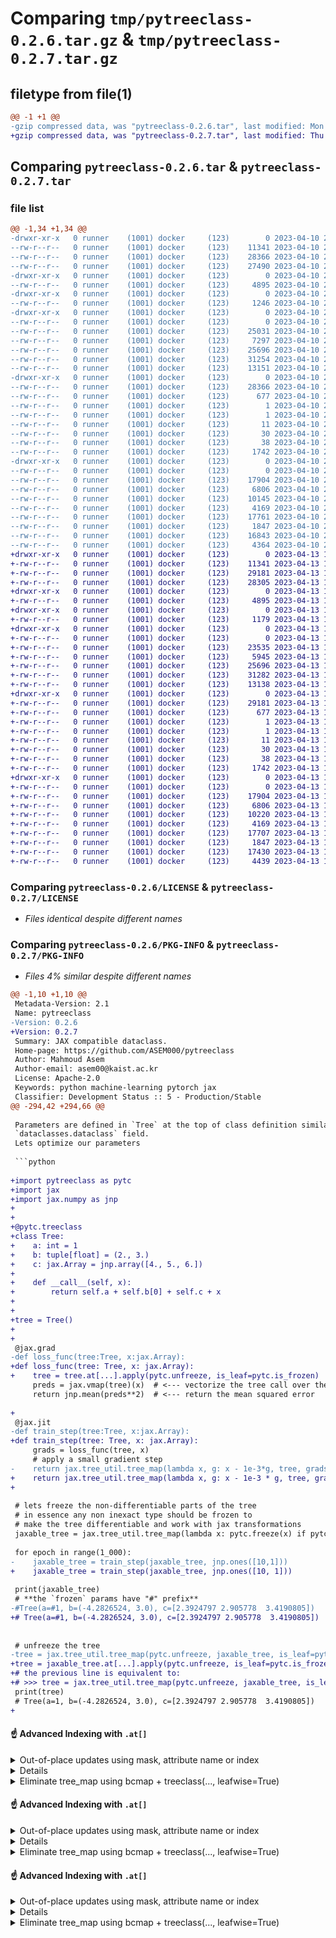 # Comparing `tmp/pytreeclass-0.2.6.tar.gz` & `tmp/pytreeclass-0.2.7.tar.gz`

## filetype from file(1)

```diff
@@ -1 +1 @@
-gzip compressed data, was "pytreeclass-0.2.6.tar", last modified: Mon Apr 10 21:31:08 2023, max compression
+gzip compressed data, was "pytreeclass-0.2.7.tar", last modified: Thu Apr 13 18:00:40 2023, max compression
```

## Comparing `pytreeclass-0.2.6.tar` & `pytreeclass-0.2.7.tar`

### file list

```diff
@@ -1,34 +1,34 @@
-drwxr-xr-x   0 runner    (1001) docker     (123)        0 2023-04-10 21:31:08.427071 pytreeclass-0.2.6/
--rw-r--r--   0 runner    (1001) docker     (123)    11341 2023-04-10 21:30:57.000000 pytreeclass-0.2.6/LICENSE
--rw-r--r--   0 runner    (1001) docker     (123)    28366 2023-04-10 21:31:08.427071 pytreeclass-0.2.6/PKG-INFO
--rw-r--r--   0 runner    (1001) docker     (123)    27490 2023-04-10 21:30:57.000000 pytreeclass-0.2.6/README.md
-drwxr-xr-x   0 runner    (1001) docker     (123)        0 2023-04-10 21:31:08.423071 pytreeclass-0.2.6/docs/
--rw-r--r--   0 runner    (1001) docker     (123)     4895 2023-04-10 21:30:57.000000 pytreeclass-0.2.6/docs/conf.py
-drwxr-xr-x   0 runner    (1001) docker     (123)        0 2023-04-10 21:31:08.423071 pytreeclass-0.2.6/pytreeclass/
--rw-r--r--   0 runner    (1001) docker     (123)     1246 2023-04-10 21:30:57.000000 pytreeclass-0.2.6/pytreeclass/__init__.py
-drwxr-xr-x   0 runner    (1001) docker     (123)        0 2023-04-10 21:31:08.423071 pytreeclass-0.2.6/pytreeclass/_src/
--rw-r--r--   0 runner    (1001) docker     (123)        0 2023-04-10 21:30:57.000000 pytreeclass-0.2.6/pytreeclass/_src/__init__.py
--rw-r--r--   0 runner    (1001) docker     (123)    25031 2023-04-10 21:30:57.000000 pytreeclass-0.2.6/pytreeclass/_src/tree_decorator.py
--rw-r--r--   0 runner    (1001) docker     (123)     7297 2023-04-10 21:30:57.000000 pytreeclass-0.2.6/pytreeclass/_src/tree_freeze.py
--rw-r--r--   0 runner    (1001) docker     (123)    25696 2023-04-10 21:30:57.000000 pytreeclass-0.2.6/pytreeclass/_src/tree_indexer.py
--rw-r--r--   0 runner    (1001) docker     (123)    31254 2023-04-10 21:30:57.000000 pytreeclass-0.2.6/pytreeclass/_src/tree_pprint.py
--rw-r--r--   0 runner    (1001) docker     (123)    13151 2023-04-10 21:30:57.000000 pytreeclass-0.2.6/pytreeclass/_src/tree_trace.py
-drwxr-xr-x   0 runner    (1001) docker     (123)        0 2023-04-10 21:31:08.423071 pytreeclass-0.2.6/pytreeclass.egg-info/
--rw-r--r--   0 runner    (1001) docker     (123)    28366 2023-04-10 21:31:08.000000 pytreeclass-0.2.6/pytreeclass.egg-info/PKG-INFO
--rw-r--r--   0 runner    (1001) docker     (123)      677 2023-04-10 21:31:08.000000 pytreeclass-0.2.6/pytreeclass.egg-info/SOURCES.txt
--rw-r--r--   0 runner    (1001) docker     (123)        1 2023-04-10 21:31:08.000000 pytreeclass-0.2.6/pytreeclass.egg-info/dependency_links.txt
--rw-r--r--   0 runner    (1001) docker     (123)        1 2023-04-10 21:31:08.000000 pytreeclass-0.2.6/pytreeclass.egg-info/not-zip-safe
--rw-r--r--   0 runner    (1001) docker     (123)       11 2023-04-10 21:31:08.000000 pytreeclass-0.2.6/pytreeclass.egg-info/requires.txt
--rw-r--r--   0 runner    (1001) docker     (123)       30 2023-04-10 21:31:08.000000 pytreeclass-0.2.6/pytreeclass.egg-info/top_level.txt
--rw-r--r--   0 runner    (1001) docker     (123)       38 2023-04-10 21:31:08.427071 pytreeclass-0.2.6/setup.cfg
--rw-r--r--   0 runner    (1001) docker     (123)     1742 2023-04-10 21:30:57.000000 pytreeclass-0.2.6/setup.py
-drwxr-xr-x   0 runner    (1001) docker     (123)        0 2023-04-10 21:31:08.427071 pytreeclass-0.2.6/tests/
--rw-r--r--   0 runner    (1001) docker     (123)        0 2023-04-10 21:30:57.000000 pytreeclass-0.2.6/tests/__init__.py
--rw-r--r--   0 runner    (1001) docker     (123)    17904 2023-04-10 21:30:57.000000 pytreeclass-0.2.6/tests/test_indexing.py
--rw-r--r--   0 runner    (1001) docker     (123)     6806 2023-04-10 21:30:57.000000 pytreeclass-0.2.6/tests/test_nn.py
--rw-r--r--   0 runner    (1001) docker     (123)    10145 2023-04-10 21:30:57.000000 pytreeclass-0.2.6/tests/test_tree_freeze.py
--rw-r--r--   0 runner    (1001) docker     (123)     4169 2023-04-10 21:30:57.000000 pytreeclass-0.2.6/tests/test_tree_operator.py
--rw-r--r--   0 runner    (1001) docker     (123)    17761 2023-04-10 21:30:57.000000 pytreeclass-0.2.6/tests/test_tree_pprint.py
--rw-r--r--   0 runner    (1001) docker     (123)     1847 2023-04-10 21:30:57.000000 pytreeclass-0.2.6/tests/test_tree_viz_util.py
--rw-r--r--   0 runner    (1001) docker     (123)    16843 2023-04-10 21:30:57.000000 pytreeclass-0.2.6/tests/test_treeclass.py
--rw-r--r--   0 runner    (1001) docker     (123)     4364 2023-04-10 21:30:57.000000 pytreeclass-0.2.6/tests/test_under_jit.py
+drwxr-xr-x   0 runner    (1001) docker     (123)        0 2023-04-13 18:00:40.145738 pytreeclass-0.2.7/
+-rw-r--r--   0 runner    (1001) docker     (123)    11341 2023-04-13 18:00:30.000000 pytreeclass-0.2.7/LICENSE
+-rw-r--r--   0 runner    (1001) docker     (123)    29181 2023-04-13 18:00:40.145738 pytreeclass-0.2.7/PKG-INFO
+-rw-r--r--   0 runner    (1001) docker     (123)    28305 2023-04-13 18:00:30.000000 pytreeclass-0.2.7/README.md
+drwxr-xr-x   0 runner    (1001) docker     (123)        0 2023-04-13 18:00:40.141738 pytreeclass-0.2.7/docs/
+-rw-r--r--   0 runner    (1001) docker     (123)     4895 2023-04-13 18:00:30.000000 pytreeclass-0.2.7/docs/conf.py
+drwxr-xr-x   0 runner    (1001) docker     (123)        0 2023-04-13 18:00:40.141738 pytreeclass-0.2.7/pytreeclass/
+-rw-r--r--   0 runner    (1001) docker     (123)     1179 2023-04-13 18:00:30.000000 pytreeclass-0.2.7/pytreeclass/__init__.py
+drwxr-xr-x   0 runner    (1001) docker     (123)        0 2023-04-13 18:00:40.141738 pytreeclass-0.2.7/pytreeclass/_src/
+-rw-r--r--   0 runner    (1001) docker     (123)        0 2023-04-13 18:00:30.000000 pytreeclass-0.2.7/pytreeclass/_src/__init__.py
+-rw-r--r--   0 runner    (1001) docker     (123)    23535 2023-04-13 18:00:30.000000 pytreeclass-0.2.7/pytreeclass/_src/tree_decorator.py
+-rw-r--r--   0 runner    (1001) docker     (123)     5945 2023-04-13 18:00:30.000000 pytreeclass-0.2.7/pytreeclass/_src/tree_freeze.py
+-rw-r--r--   0 runner    (1001) docker     (123)    25696 2023-04-13 18:00:30.000000 pytreeclass-0.2.7/pytreeclass/_src/tree_indexer.py
+-rw-r--r--   0 runner    (1001) docker     (123)    31282 2023-04-13 18:00:30.000000 pytreeclass-0.2.7/pytreeclass/_src/tree_pprint.py
+-rw-r--r--   0 runner    (1001) docker     (123)    13138 2023-04-13 18:00:30.000000 pytreeclass-0.2.7/pytreeclass/_src/tree_trace.py
+drwxr-xr-x   0 runner    (1001) docker     (123)        0 2023-04-13 18:00:40.141738 pytreeclass-0.2.7/pytreeclass.egg-info/
+-rw-r--r--   0 runner    (1001) docker     (123)    29181 2023-04-13 18:00:40.000000 pytreeclass-0.2.7/pytreeclass.egg-info/PKG-INFO
+-rw-r--r--   0 runner    (1001) docker     (123)      677 2023-04-13 18:00:40.000000 pytreeclass-0.2.7/pytreeclass.egg-info/SOURCES.txt
+-rw-r--r--   0 runner    (1001) docker     (123)        1 2023-04-13 18:00:40.000000 pytreeclass-0.2.7/pytreeclass.egg-info/dependency_links.txt
+-rw-r--r--   0 runner    (1001) docker     (123)        1 2023-04-13 18:00:40.000000 pytreeclass-0.2.7/pytreeclass.egg-info/not-zip-safe
+-rw-r--r--   0 runner    (1001) docker     (123)       11 2023-04-13 18:00:40.000000 pytreeclass-0.2.7/pytreeclass.egg-info/requires.txt
+-rw-r--r--   0 runner    (1001) docker     (123)       30 2023-04-13 18:00:40.000000 pytreeclass-0.2.7/pytreeclass.egg-info/top_level.txt
+-rw-r--r--   0 runner    (1001) docker     (123)       38 2023-04-13 18:00:40.145738 pytreeclass-0.2.7/setup.cfg
+-rw-r--r--   0 runner    (1001) docker     (123)     1742 2023-04-13 18:00:30.000000 pytreeclass-0.2.7/setup.py
+drwxr-xr-x   0 runner    (1001) docker     (123)        0 2023-04-13 18:00:40.145738 pytreeclass-0.2.7/tests/
+-rw-r--r--   0 runner    (1001) docker     (123)        0 2023-04-13 18:00:30.000000 pytreeclass-0.2.7/tests/__init__.py
+-rw-r--r--   0 runner    (1001) docker     (123)    17904 2023-04-13 18:00:30.000000 pytreeclass-0.2.7/tests/test_indexing.py
+-rw-r--r--   0 runner    (1001) docker     (123)     6806 2023-04-13 18:00:30.000000 pytreeclass-0.2.7/tests/test_nn.py
+-rw-r--r--   0 runner    (1001) docker     (123)    10220 2023-04-13 18:00:30.000000 pytreeclass-0.2.7/tests/test_tree_freeze.py
+-rw-r--r--   0 runner    (1001) docker     (123)     4169 2023-04-13 18:00:30.000000 pytreeclass-0.2.7/tests/test_tree_operator.py
+-rw-r--r--   0 runner    (1001) docker     (123)    17707 2023-04-13 18:00:30.000000 pytreeclass-0.2.7/tests/test_tree_pprint.py
+-rw-r--r--   0 runner    (1001) docker     (123)     1847 2023-04-13 18:00:30.000000 pytreeclass-0.2.7/tests/test_tree_viz_util.py
+-rw-r--r--   0 runner    (1001) docker     (123)    17430 2023-04-13 18:00:30.000000 pytreeclass-0.2.7/tests/test_treeclass.py
+-rw-r--r--   0 runner    (1001) docker     (123)     4439 2023-04-13 18:00:30.000000 pytreeclass-0.2.7/tests/test_under_jit.py
```

### Comparing `pytreeclass-0.2.6/LICENSE` & `pytreeclass-0.2.7/LICENSE`

 * *Files identical despite different names*

### Comparing `pytreeclass-0.2.6/PKG-INFO` & `pytreeclass-0.2.7/PKG-INFO`

 * *Files 4% similar despite different names*

```diff
@@ -1,10 +1,10 @@
 Metadata-Version: 2.1
 Name: pytreeclass
-Version: 0.2.6
+Version: 0.2.7
 Summary: JAX compatible dataclass.
 Home-page: https://github.com/ASEM000/pytreeclass
 Author: Mahmoud Asem
 Author-email: asem00@kaist.ac.kr
 License: Apache-2.0
 Keywords: python machine-learning pytorch jax
 Classifier: Development Status :: 5 - Production/Stable
@@ -294,42 +294,66 @@
 
 Parameters are defined in `Tree` at the top of class definition similar to defining
 `dataclasses.dataclass` field.
 Lets optimize our parameters
 
 ```python
 
+import pytreeclass as pytc
+import jax
+import jax.numpy as jnp
+
+
+@pytc.treeclass
+class Tree:
+    a: int = 1
+    b: tuple[float] = (2., 3.)
+    c: jax.Array = jnp.array([4., 5., 6.])
+
+    def __call__(self, x):
+        return self.a + self.b[0] + self.c + x
+
+
+tree = Tree()
+
+
 @jax.grad
-def loss_func(tree:Tree, x:jax.Array):
+def loss_func(tree: Tree, x: jax.Array):
+    tree = tree.at[...].apply(pytc.unfreeze, is_leaf=pytc.is_frozen)  # <--- unfreeze the tree before calling it
     preds = jax.vmap(tree)(x)  # <--- vectorize the tree call over the leading axis
     return jnp.mean(preds**2)  # <--- return the mean squared error
 
+
 @jax.jit
-def train_step(tree:Tree, x:jax.Array):
+def train_step(tree: Tree, x: jax.Array):
     grads = loss_func(tree, x)
     # apply a small gradient step
-    return jax.tree_util.tree_map(lambda x, g: x - 1e-3*g, tree, grads)
+    return jax.tree_util.tree_map(lambda x, g: x - 1e-3 * g, tree, grads)
+
 
 # lets freeze the non-differentiable parts of the tree
 # in essence any non inexact type should be frozen to
 # make the tree differentiable and work with jax transformations
 jaxable_tree = jax.tree_util.tree_map(lambda x: pytc.freeze(x) if pytc.is_nondiff(x) else x, tree)
 
 for epoch in range(1_000):
-    jaxable_tree = train_step(jaxable_tree, jnp.ones([10,1]))
+    jaxable_tree = train_step(jaxable_tree, jnp.ones([10, 1]))
 
 print(jaxable_tree)
 # **the `frozen` params have "#" prefix**
-#Tree(a=#1, b=(-4.2826524, 3.0), c=[2.3924797 2.905778  3.4190805])
+# Tree(a=#1, b=(-4.2826524, 3.0), c=[2.3924797 2.905778  3.4190805])
 
 
 # unfreeze the tree
-tree = jax.tree_util.tree_map(pytc.unfreeze, jaxable_tree, is_leaf=pytc.is_frozen)
+tree = jaxable_tree.at[...].apply(pytc.unfreeze, is_leaf=pytc.is_frozen)
+# the previous line is equivalent to:
+# >>> tree = jax.tree_util.tree_map(pytc.unfreeze, jaxable_tree, is_leaf=pytc.is_frozen)
 print(tree)
 # Tree(a=1, b=(-4.2826524, 3.0), c=[2.3924797 2.905778  3.4190805])
+
 ```
 
 </details>
 
 #### ☝️ Advanced Indexing with `.at[]` <a id="Indexing">
 
 <details> <summary>Out-of-place updates using mask, attribute name or index</summary>
@@ -545,56 +569,65 @@
 </details>
 
 <details>  <summary> Add leafwise math operations to PyTreeClass wrapped class</summary>
 
 ```python
 import functools as ft
 import pytreeclass as pytc
+import jax
+import jax.tree_util as jtu
+import jax.numpy as jnp
+
 
 @ft.partial(pytc.treeclass, leafwise=True)
 class Tree:
-    a:int = 1
-    b:tuple[float] = (2.,3.)
-    c:jax.Array = jnp.array([4.,5.,6.])
+    a: int = 1
+    b: tuple[float] = (2., 3.)
+    c: jax.Array = jnp.array([4., 5., 6.])
 
     def __call__(self, x):
         return self.a + self.b[0] + self.c + x
 
+
 tree = Tree()
 
 tree + 100
 # Tree(a=101, b=(102.0, 103.0), c=f32[3](μ=105.00, σ=0.82, ∈[104.00,106.00]))
 
+
 @jax.grad
-def loss_func(tree:Tree, x:jax.Array):
+def loss_func(tree: Tree, x: jax.Array):
+    tree = jtu.tree_map(pytc.unfreeze, tree, is_leaf=pytc.is_frozen)  # <--- unfreeze the tree before calling it
     preds = jax.vmap(tree)(x)  # <--- vectorize the tree call over the leading axis
     return jnp.mean(preds**2)  # <--- return the mean squared error
 
+
 @jax.jit
-def train_step(tree:Tree, x:jax.Array):
+def train_step(tree: Tree, x: jax.Array):
     grads = loss_func(tree, x)
-    return tree - grads*1e-3  # <--- eliminate `tree_map`
+    return tree - grads * 1e-3  # <--- eliminate `tree_map`
+
 
 # lets freeze the non-differentiable parts of the tree
 # in essence any non inexact type should be frozen to
 # make the tree differentiable and work with jax transformations
 jaxable_tree = jax.tree_util.tree_map(lambda x: pytc.freeze(x) if pytc.is_nondiff(x) else x, tree)
 
 for epoch in range(1_000):
-    jaxable_tree = train_step(jaxable_tree, jnp.ones([10,1]))
+    jaxable_tree = train_step(jaxable_tree, jnp.ones([10, 1]))
 
 print(jaxable_tree)
 # **the `frozen` params have "#" prefix**
-# Tree(a=#1, b=(-4.7176366, 3.0), c=[2.4973059 2.760783  3.024264 ])
+# Tree(a=#1, b=(-4.2826524, 3.0), c=[2.3924797 2.905778  3.4190805])
 
 
 # unfreeze the tree
 tree = jax.tree_util.tree_map(pytc.unfreeze, jaxable_tree, is_leaf=pytc.is_frozen)
 print(tree)
-# Tree(a=1, b=(-4.7176366, 3.0), c=[2.4973059 2.760783  3.024264 ])
+# Tree(a=1, b=(-4.2826524, 3.0), c=[2.3924797 2.905778  3.4190805])
 ```
 
 </details>
 
 <details> <summary>Eliminate tree_map using bcmap + treeclass(..., leafwise=True) </summary>
 
 TDLR
@@ -952,14 +985,15 @@
 <tr><td align="center">Generated eq method</td> <td align="center">✅✅*</td>  <td align="center">✅</td></tr>
 <tr><td align="center">Support slots</td> <td align="center"></td>  <td align="center">✅</td></tr>
 <tr><td align="center">Keyword-only args</td> <td align="center">✅</td>  <td align="center">✅ 3.10+</td></tr>
 <tr><td align="center">Positional-only args</td> <td align="center">✅</td>  <td align="center"></td></tr>
 <tr><td align="center">Frozen instance</td> <td align="center">✅**</td>  <td align="center">✅</td></tr>
 <tr><td align="center">Match args support</td> <td align="center"></td>  <td align="center">✅</td></tr>
 <tr><td align="center">Support callbacks</td> <td align="center">✅</td>  <td align="center"></td></tr>
+<tr><td align="center">Support alias name</td> <td align="center">✅</td>  <td align="center"></td></tr>
 </table>
 
 </div>
 
 `*` Either compare the whole instance and return `True/False` or treating it leafwise using `treeclass(..., leafwise=True)` and retrurn `Tree(a=True, ....)`
 
 `**` Always frozen. non-frozen is not supported.
```

### Comparing `pytreeclass-0.2.6/README.md` & `pytreeclass-0.2.7/README.md`

 * *Files 3% similar despite different names*

```diff
@@ -271,42 +271,66 @@
 
 Parameters are defined in `Tree` at the top of class definition similar to defining
 `dataclasses.dataclass` field.
 Lets optimize our parameters
 
 ```python
 
+import pytreeclass as pytc
+import jax
+import jax.numpy as jnp
+
+
+@pytc.treeclass
+class Tree:
+    a: int = 1
+    b: tuple[float] = (2., 3.)
+    c: jax.Array = jnp.array([4., 5., 6.])
+
+    def __call__(self, x):
+        return self.a + self.b[0] + self.c + x
+
+
+tree = Tree()
+
+
 @jax.grad
-def loss_func(tree:Tree, x:jax.Array):
+def loss_func(tree: Tree, x: jax.Array):
+    tree = tree.at[...].apply(pytc.unfreeze, is_leaf=pytc.is_frozen)  # <--- unfreeze the tree before calling it
     preds = jax.vmap(tree)(x)  # <--- vectorize the tree call over the leading axis
     return jnp.mean(preds**2)  # <--- return the mean squared error
 
+
 @jax.jit
-def train_step(tree:Tree, x:jax.Array):
+def train_step(tree: Tree, x: jax.Array):
     grads = loss_func(tree, x)
     # apply a small gradient step
-    return jax.tree_util.tree_map(lambda x, g: x - 1e-3*g, tree, grads)
+    return jax.tree_util.tree_map(lambda x, g: x - 1e-3 * g, tree, grads)
+
 
 # lets freeze the non-differentiable parts of the tree
 # in essence any non inexact type should be frozen to
 # make the tree differentiable and work with jax transformations
 jaxable_tree = jax.tree_util.tree_map(lambda x: pytc.freeze(x) if pytc.is_nondiff(x) else x, tree)
 
 for epoch in range(1_000):
-    jaxable_tree = train_step(jaxable_tree, jnp.ones([10,1]))
+    jaxable_tree = train_step(jaxable_tree, jnp.ones([10, 1]))
 
 print(jaxable_tree)
 # **the `frozen` params have "#" prefix**
-#Tree(a=#1, b=(-4.2826524, 3.0), c=[2.3924797 2.905778  3.4190805])
+# Tree(a=#1, b=(-4.2826524, 3.0), c=[2.3924797 2.905778  3.4190805])
 
 
 # unfreeze the tree
-tree = jax.tree_util.tree_map(pytc.unfreeze, jaxable_tree, is_leaf=pytc.is_frozen)
+tree = jaxable_tree.at[...].apply(pytc.unfreeze, is_leaf=pytc.is_frozen)
+# the previous line is equivalent to:
+# >>> tree = jax.tree_util.tree_map(pytc.unfreeze, jaxable_tree, is_leaf=pytc.is_frozen)
 print(tree)
 # Tree(a=1, b=(-4.2826524, 3.0), c=[2.3924797 2.905778  3.4190805])
+
 ```
 
 </details>
 
 #### ☝️ Advanced Indexing with `.at[]` <a id="Indexing">
 
 <details> <summary>Out-of-place updates using mask, attribute name or index</summary>
@@ -522,56 +546,65 @@
 </details>
 
 <details>  <summary> Add leafwise math operations to PyTreeClass wrapped class</summary>
 
 ```python
 import functools as ft
 import pytreeclass as pytc
+import jax
+import jax.tree_util as jtu
+import jax.numpy as jnp
+
 
 @ft.partial(pytc.treeclass, leafwise=True)
 class Tree:
-    a:int = 1
-    b:tuple[float] = (2.,3.)
-    c:jax.Array = jnp.array([4.,5.,6.])
+    a: int = 1
+    b: tuple[float] = (2., 3.)
+    c: jax.Array = jnp.array([4., 5., 6.])
 
     def __call__(self, x):
         return self.a + self.b[0] + self.c + x
 
+
 tree = Tree()
 
 tree + 100
 # Tree(a=101, b=(102.0, 103.0), c=f32[3](μ=105.00, σ=0.82, ∈[104.00,106.00]))
 
+
 @jax.grad
-def loss_func(tree:Tree, x:jax.Array):
+def loss_func(tree: Tree, x: jax.Array):
+    tree = jtu.tree_map(pytc.unfreeze, tree, is_leaf=pytc.is_frozen)  # <--- unfreeze the tree before calling it
     preds = jax.vmap(tree)(x)  # <--- vectorize the tree call over the leading axis
     return jnp.mean(preds**2)  # <--- return the mean squared error
 
+
 @jax.jit
-def train_step(tree:Tree, x:jax.Array):
+def train_step(tree: Tree, x: jax.Array):
     grads = loss_func(tree, x)
-    return tree - grads*1e-3  # <--- eliminate `tree_map`
+    return tree - grads * 1e-3  # <--- eliminate `tree_map`
+
 
 # lets freeze the non-differentiable parts of the tree
 # in essence any non inexact type should be frozen to
 # make the tree differentiable and work with jax transformations
 jaxable_tree = jax.tree_util.tree_map(lambda x: pytc.freeze(x) if pytc.is_nondiff(x) else x, tree)
 
 for epoch in range(1_000):
-    jaxable_tree = train_step(jaxable_tree, jnp.ones([10,1]))
+    jaxable_tree = train_step(jaxable_tree, jnp.ones([10, 1]))
 
 print(jaxable_tree)
 # **the `frozen` params have "#" prefix**
-# Tree(a=#1, b=(-4.7176366, 3.0), c=[2.4973059 2.760783  3.024264 ])
+# Tree(a=#1, b=(-4.2826524, 3.0), c=[2.3924797 2.905778  3.4190805])
 
 
 # unfreeze the tree
 tree = jax.tree_util.tree_map(pytc.unfreeze, jaxable_tree, is_leaf=pytc.is_frozen)
 print(tree)
-# Tree(a=1, b=(-4.7176366, 3.0), c=[2.4973059 2.760783  3.024264 ])
+# Tree(a=1, b=(-4.2826524, 3.0), c=[2.3924797 2.905778  3.4190805])
 ```
 
 </details>
 
 <details> <summary>Eliminate tree_map using bcmap + treeclass(..., leafwise=True) </summary>
 
 TDLR
@@ -929,14 +962,15 @@
 <tr><td align="center">Generated eq method</td> <td align="center">✅✅*</td>  <td align="center">✅</td></tr>
 <tr><td align="center">Support slots</td> <td align="center"></td>  <td align="center">✅</td></tr>
 <tr><td align="center">Keyword-only args</td> <td align="center">✅</td>  <td align="center">✅ 3.10+</td></tr>
 <tr><td align="center">Positional-only args</td> <td align="center">✅</td>  <td align="center"></td></tr>
 <tr><td align="center">Frozen instance</td> <td align="center">✅**</td>  <td align="center">✅</td></tr>
 <tr><td align="center">Match args support</td> <td align="center"></td>  <td align="center">✅</td></tr>
 <tr><td align="center">Support callbacks</td> <td align="center">✅</td>  <td align="center"></td></tr>
+<tr><td align="center">Support alias name</td> <td align="center">✅</td>  <td align="center"></td></tr>
 </table>
 
 </div>
 
 `*` Either compare the whole instance and return `True/False` or treating it leafwise using `treeclass(..., leafwise=True)` and retrurn `Tree(a=True, ....)`
 
 `**` Always frozen. non-frozen is not supported.
```

### Comparing `pytreeclass-0.2.6/docs/conf.py` & `pytreeclass-0.2.7/docs/conf.py`

 * *Files identical despite different names*

### Comparing `pytreeclass-0.2.6/pytreeclass/__init__.py` & `pytreeclass-0.2.7/pytreeclass/__init__.py`

 * *Files 14% similar despite different names*

```diff
@@ -1,15 +1,9 @@
 from pytreeclass._src.tree_decorator import field, fields, is_treeclass, treeclass
-from pytreeclass._src.tree_freeze import (
-    ImmutableWrapper,
-    freeze,
-    is_frozen,
-    is_nondiff,
-    unfreeze,
-)
+from pytreeclass._src.tree_freeze import freeze, is_frozen, is_nondiff, unfreeze
 from pytreeclass._src.tree_indexer import bcmap, is_tree_equal, tree_indexer
 from pytreeclass._src.tree_pprint import (
     tree_diagram,
     tree_indent,
     tree_mermaid,
     tree_repr,
     tree_repr_with_trace,
@@ -39,19 +33,18 @@
     "tree_summary",
     "tree_trace_summary",
     # freeze/unfreeze utils
     "is_nondiff",
     "is_frozen",
     "freeze",
     "unfreeze",
-    "ImmutableWrapper",
     # masking and indexing utils
     "bcmap",
     "tree_indexer",
     "register_pytree_node_trace",
     "tree_map_with_trace",
     "tree_leaves_with_trace",
     "tree_flatten_with_trace",
     "tree_repr_with_trace",
 )
 
-__version__ = "0.2.6"
+__version__ = "0.2.7"
```

### Comparing `pytreeclass-0.2.6/pytreeclass/_src/tree_decorator.py` & `pytreeclass-0.2.7/pytreeclass/_src/tree_decorator.py`

 * *Files 6% similar despite different names*

```diff
@@ -5,15 +5,15 @@
 from contextlib import suppress
 from types import FunctionType, MappingProxyType
 from typing import Any, Callable, NamedTuple, Sequence, TypeVar
 
 import jax.tree_util as jtu
 from typing_extensions import dataclass_transform
 
-from pytreeclass._src.tree_freeze import ImmutableWrapper, tree_hash
+from pytreeclass._src.tree_freeze import tree_hash
 from pytreeclass._src.tree_indexer import (
     _conditional_mutable_method,
     _leafwise_transform,
     _mutable_context,
     is_tree_equal,
     tree_copy,
     tree_indexer,
@@ -21,27 +21,30 @@
 from pytreeclass._src.tree_pprint import tree_repr, tree_str
 from pytreeclass._src.tree_trace import register_pytree_node_trace
 
 _NOT_SET = type("NOT_SET", (), {"__repr__": lambda _: "?"})()
 _MUTABLE_TYPES = (list, dict, set)
 _ANNOTATIONS = "__annotations__"
 _POST_INIT = "__post_init__"
-_VARS = "__dict__"
-_FIELD_MAP = "__field_map__"
+_FIELDS = "__fields__"
 T = TypeVar("T")
 
 
 PyTree = Any
 
 """Define a class decorator that is compatible with JAX's transformation."""
 
 
-def is_treeclass(item: Any) -> bool:
-    """Returns `True` if an instance of class is decorated by `treeclass`"""
-    return hasattr(item, _FIELD_MAP)
+def is_treeclass(node: Any) -> bool:
+    """Returns `True` if class or instance is a `treeclass`."""
+    # use `_setattr` as a proxy for `treeclass` as overriding `__setattr__
+    # or `__delattr__` is not allowed, this behavior is similar
+    # to `dataclasses.dataclass(frozen=True)` restriction.
+    klass = node if isinstance(node, type) else type(node)
+    return getattr(klass, "__setattr__", None) is _setattr
 
 
 class Field(NamedTuple):
     name: str | None = None
     type: type | None = None
     default: Any = _NOT_SET
     factory: Any = None
@@ -50,15 +53,34 @@
     kw_only: bool = False
     pos_only: bool = False
     metadata: MappingProxyType[str, Any] | None = None
     callbacks: Sequence[Any] = ()
     alias: str | None = None
 
     def __hash__(self) -> int:
-        return tree_hash(self)
+        # since `_generate_init_code` is caching the `fields`, then it is better
+        # only hash arguments that are used in generating the init code string
+        # this is avoid rewrtining the same final init code string multiple times.
+        return tree_hash(
+            (
+                self.name,
+                self.default,
+                self.factory,
+                self.init,
+                self.kw_only,
+                self.pos_only,
+                self.alias,
+            )
+        )
+
+    def __eq__(self, other: Any) -> bool:
+        return hash(self) == hash(other)
+
+    def __repr__(self) -> str:
+        return tree_repr(self)
 
 
 def field(
     *,
     default: Any = _NOT_SET,
     factory: Callable | None = None,
     init: bool = True,
@@ -159,18 +181,18 @@
         callbacks=callbacks,
         alias=alias,
     )
 
 
 def fields(item: Any) -> Sequence[Field]:
     """Get the fields of a `treeclass` instance."""
-    if not hasattr(item, _FIELD_MAP):
+    if not hasattr(item, _FIELDS):
         raise TypeError(f"Cannot get fields of {item!r}.")
 
-    return tuple(vars(item)[_FIELD_MAP].values())
+    return tuple(vars(item)[_FIELDS].values())
 
 
 @ft.lru_cache
 def _generate_field_map(klass: type) -> dict[str, Field]:
     # get all the fields of the class and its base classes
     # get the fields of the class and its base classes
     field_map = dict()
@@ -192,15 +214,15 @@
     # TODO: use inspect to get annotations, once we are on minimum python version >3.9
     if _ANNOTATIONS not in vars(klass):
         return field_map
 
     for name in (annotation_map := vars(klass)[_ANNOTATIONS]):
         # get the value associated with the type hint
         # in essence will skip any non type-hinted attributes
-        value = getattr(klass, name, _NOT_SET)
+        value = vars(klass).get(name, _NOT_SET)
         # at this point we stick to the type hint provided by the user
         # inconsistency between the type hint and the value will be handled later
         type = annotation_map[name]
 
         if name == "self":
             # while `dataclasses` allows `self` as a field name, its confusing
             # and not recommended. so raise an error
@@ -298,39 +320,34 @@
     body = "\tdef __init__(self, " + head[:-2] + "):\n" + body
     # use closure to be able to reference default values of all types
     body = f"def closure(field_map):\n{body}\n\treturn __init__"
     return body.expandtabs(4)
 
 
 def _generate_init(klass: type) -> FunctionType:
-    # generate the field map for the class
     field_map = _generate_field_map(klass)
-    # generate init method
     local_namespace = dict()  # type: ignore
     global_namespace = vars(sys.modules[klass.__module__])
-
-    # generate the init method code string
-    # in here, we generate the function head and body and add `default`/`factory`
-    exec(_generate_init_code(field_map.values()), global_namespace, local_namespace)
+    init_code = _generate_init_code(tuple(field_map.values()))
+    exec(init_code, global_namespace, local_namespace)
     method = local_namespace["closure"](field_map)
 
-    # inject the method into the class namespace
     return FunctionType(
         code=method.__code__,
         globals=global_namespace,
         name=method.__name__,
         argdefs=method.__defaults__,
         closure=method.__closure__,
     )
 
 
 @_conditional_mutable_method
 def _setattr(tree: PyTree, key: str, value: Any) -> None:
     # setattr under `_mutable_context` context otherwise raise an error
-    if key in (field_map := vars(tree)[_FIELD_MAP]):
+    if key in (field_map := vars(tree)[_FIELDS]):
         # apply the callbacks on setting the value
         # check if the key is a field name
         for callback in field_map[key].callbacks:
             try:
                 # callback is a function that takes the value of the field
                 # and returns a modified value
                 value = callback(value)
@@ -340,16 +357,16 @@
 
     if is_treeclass(value):
         # auto registers the instance value if it is a registered `treeclass`
         # this behavior is similar to PyTorch behavior in `nn.Module`
         # with instances of `Parameter`/`Module`.
         # the behavior is useful to avoid repetitive code pattern in field definition and
         # and initialization inside init method.
-        F = Field(type=type(value), init=False, name=key)
-        vars(tree)[_FIELD_MAP] = {**vars(tree)[_FIELD_MAP], **{key: F}}
+        kv = {key: Field(type=type(value), init=False, name=key)}
+        vars(tree)[_FIELDS] = MappingProxyType({**vars(tree)[_FIELDS], **kv})
 
     vars(tree)[key] = value  # type: ignore
 
 
 @_conditional_mutable_method
 def _delattr(tree, key: str) -> None:
     # delete the attribute under `_mutable_context` context
@@ -357,24 +374,25 @@
     del vars(tree)[key]
 
 
 def _init_wrapper(init_func: Callable) -> Callable:
     @ft.wraps(init_func)
     def wrapper(tree, *a, **k) -> None:
         with _mutable_context(tree):
-            vars(tree)[_FIELD_MAP] = dict(_generate_field_map(type(tree)))
+            kvs = dict(_generate_field_map(type(tree)))
+            vars(tree)[_FIELDS] = MappingProxyType(kvs)
             output = init_func(tree, *a, **k)
 
             if post_init_func := getattr(type(tree), _POST_INIT, None):
                 # to simplify the logic, we call the post init method
                 # even if the init method is not code-generated.
                 post_init_func(tree)
 
         # handle non-initialized fields
-        if len(keys := set(vars(tree)[_FIELD_MAP]) - set(vars(tree))) > 0:
+        if len(keys := set(kvs) - set(vars(tree))) > 0:
             msg = f"Uninitialized fields: ({', '.join(keys)}) "
             msg += f"in class `{type(tree).__name__}`"
             raise AttributeError(msg)
         return output
 
     return wrapper
 
@@ -392,15 +410,15 @@
     vars(tree).update(zip(treedef[0], leaves))
     return tree
 
 
 def _tree_flatten(tree: PyTree):
     """Flatten rule for `treeclass` to use with `jax.tree_flatten`."""
     static, dynamic = dict(vars(tree)), dict()
-    for key in static[_FIELD_MAP]:
+    for key in static[_FIELDS]:
         dynamic[key] = static.pop(key)
     return list(dynamic.values()), (tuple(dynamic.keys()), static)
 
 
 def _tree_trace(tree: PyTree) -> list[tuple[Any, Any, Any, Any]]:
     """Trace flatten rule to be used with the `tree_trace` module."""
     leaves, (keys, _) = _tree_flatten(tree)
@@ -424,55 +442,14 @@
         register_pytree_node_trace(klass, _tree_trace)
         # register the flatten/unflatten rules with jax
         jtu.register_pytree_node(klass, _tree_flatten, ft.partial(_tree_unflatten, klass))  # type: ignore
 
     return klass
 
 
-def _tree_unwrap(value: Any) -> Any:
-    # enables the transparent wrapper behavior iniside `treeclass` wrapped classes
-    def is_leaf(x: Any) -> bool:
-        return isinstance(x, ImmutableWrapper) or is_treeclass(x)
-
-    def unwrap(value: Any) -> Any:
-        return value.unwrap() if isinstance(value, ImmutableWrapper) else value
-
-    return jtu.tree_map(unwrap, value, is_leaf=is_leaf)
-
-
-def _getattribute_wrapper(getattribute_method: Callable[[T, str], Any]):
-    # this current approach replaces the older metdata based approach
-    # that is used in `dataclasses`-based libraries like `flax.struct.dataclass` and v0.1 of `treeclass`.
-    # the metadata approach is defined at class variable and can not be changed at runtime while the current
-    # approach is more flexible because it can be changed at runtime using `tree_map` or by using `at`
-    # moreover, metadata-based approach falls short when handling nested data structures values.
-    # for example if a field value is a tuple of (1, 2, 3), then metadata-based approach will only be able
-    # to freeze the whole tuple, but not its elements.
-    # with the current approach, we can use `tree_map`/ or direct application to freeze certain tuple elements
-    # and leave the rest of the tuple as is.
-    # another pro of the current approach is that the field metadata is not checked during flattening/unflattening
-    # so in essence, it's more efficient than the metadata-based approach during applying `jax` transformations
-    # that flatten/unflatten the tree.
-    # Example: when fetching `tree.a` it will be unwrapped
-    # >>> @pytc.treeclass
-    # ... class Tree:
-    # ...    a:int = pytc.freeze(1)
-    # >>> tree = Tree()
-    # >>> tree
-    # Tree(a=#1)  # frozen value is displayed in the repr with a prefix `#`
-    # >>> tree.a
-    # 1  # the value is unwrapped when accessed directly
-    @ft.wraps(getattribute_method)
-    def wrapper(tree, key: str) -> Any:
-        value = getattribute_method(tree, key)
-        return _tree_unwrap(value) if key in getattribute_method(tree, _VARS) else value
-
-    return wrapper
-
-
 def _init_subclass_wrapper(init_subclass_method: Callable) -> Callable:
     # Non-decorated subclasses uses the base `treeclass` leaves only
     # this behavior is aligned with `dataclasses` not registering non-decorated
     # subclasses dataclass fields. for example:
     # >>> @treeclass
     # ... class A:
     # ...   a:int=1
@@ -516,18 +493,17 @@
     if "__init__" not in vars(klass):
         # generate the init method in case it is not defined by the user
         setattr(klass, "__init__", _generate_init(klass))
 
     for key, wrapper in (
         ("__init__", _init_wrapper),
         ("__init_subclass__", _init_subclass_wrapper),
-        ("__getattribute__", _getattribute_wrapper),
     ):
-        # wrappers to enable the field initialization,
-        # callback functionality and transparent wrapper behavior
+        # wrappers to enable the field initialization, and registering
+        # the class with jax
         setattr(klass, key, wrapper(getattr(klass, key)))
 
     # basic optional methods
     for key, method in (
         ("__repr__", tree_repr),
         ("__str__", tree_str),
         ("__copy__", tree_copy),
@@ -539,15 +515,15 @@
             # keep the original method if it is defined by the user
             # this behavior similar is to `dataclasses.dataclass`
             setattr(klass, key, method)
 
     return klass
 
 
-@dataclass_transform(field_specifiers=(field, Field))
+@dataclass_transform(field_specifiers=(field, Field), frozen_default=True)
 def treeclass(klass: type[T], *, leafwise: bool = False) -> type[T]:
     """Convert a class to a JAX compatible tree structure.
 
     Args:
         klass: class to be converted to a `treeclass`
         leafwise: Wether to generate leafwise math operations methods. Defaults to `False`.
```

### Comparing `pytreeclass-0.2.6/pytreeclass/_src/tree_freeze.py` & `pytreeclass-0.2.7/pytreeclass/_src/tree_freeze.py`

 * *Files 17% similar despite different names*

```diff
@@ -25,77 +25,43 @@
 
 
 def tree_hash(tree: PyTree) -> int:
     hashed = jtu.tree_map(_hash_node, jtu.tree_leaves(tree))
     return hash((*hashed, jtu.tree_structure(tree)))
 
 
-class ImmutableWrapper:
-    """Base class for all immutable wrappers that gets a special treatment inside `treeclass` wrapped classes.
-    In essence, this wrapper is rendered transparent inside `treeclass` wrapped classes
-    so that the wrapped value can be accessed directly, without the need to call `unwrap`.
-    This behavior is useful for myriads of use cases, such as freezing a value to avoid updating it
-    by `jax` transformations, or wrapping a value to make it hashable.
-
-    Example:
-        >>> import jax.tree_util as jut
-        >>> import pytreeclass as pytc
-        >>> @jtu.register_pytree_node_class
-        ... class TransparentWrapper(pytc.ImmutableWrapper):
-        ...    def __repr__(self):
-        ...        return f"TransparentWrapper({self.__wrapped__!r})"
-        ...    def tree_flatten(self):
-        ...        # return the unwrapped value as a tuple
-        ...        return (self.unwrap(),), None
-        ...    @classmethod
-        ...    def tree_unflatten(cls, _, xs):
-        ...        return TransparentWrapper(xs[0])
-
-        >>> @pytc.treeclass
-        ... class Tree:
-        ...    a:int = TransparentWrapper(1)
-        >>> tree = Tree()
-        >>> # no need to unwrap the value when accessing it
-        >>> assert type(tree.a)  is int
-        >>> print(tree)
-        Tree(a=TransparentWrapper(1))
-        >>> jtu.tree_leaves(tree)
-        [1]
-        >>> jtu.tree_leaves(tree, is_leaf=lambda x: isinstance(x, TransparentWrapper))
-        [TransparentWrapper(1)]
-    """
-
+class _ImmutableWrapper:
     def __init__(self, x: Any) -> None:
         # disable composition of Wrappers
-        vars(self)[_WRAPPED] = x.unwrap() if isinstance(x, ImmutableWrapper) else x
+        vars(self)[_WRAPPED] = x.unwrap() if isinstance(x, _ImmutableWrapper) else x
 
     def unwrap(self) -> Any:
         return getattr(self, _WRAPPED)
 
     def __setattr__(self, _, __) -> None:
         raise AttributeError("Cannot assign to frozen instance.")
 
     def __delattr__(self, _: str) -> None:
         raise AttributeError("Cannot delete from frozen instance.")
 
 
-class _HashableWrapper(ImmutableWrapper):
+class _HashableWrapper(_ImmutableWrapper):
     # used to wrap metadata to make it hashable
     # this is intended to wrap frozen values to avoid error when comparing
     # the metadata.
     def __eq__(self, rhs: Any) -> bool:
         if not isinstance(rhs, _HashableWrapper):
             return False
         return _hash_node(self.unwrap()) == _hash_node(rhs.unwrap())
 
     def __hash__(self) -> int:
         return tree_hash(self.unwrap())
 
 
-class FrozenWrapper(ImmutableWrapper):
+class FrozenWrapper(_ImmutableWrapper):
     def __repr__(self):
         return f"#{self.unwrap()!r}"
 
     def __eq__(self, rhs: Any) -> bool:
         if not isinstance(rhs, FrozenWrapper):
             return False
         return self.unwrap() == rhs.unwrap()
@@ -140,14 +106,16 @@
         [101, #2, 103]
 
         >>> @pytc.treeclass
         ... class Test:
         ...     a: float
         ...     @jax.value_and_grad
         ...     def __call__(self, x):
+        ...         # unfreeze `a` to update it
+        ...         self = jax.tree_util.tree_map(pytc.unfreeze, self, is_leaf=pytc.is_frozen)
         ...         return x ** self.a
 
         >>> # without `freeze` wrapping `a`, `a` will be updated
         >>> value, grad = Test(a = 2.)(2.)
         >>> print(f"value: {value}\ngrad: {grad}")
         value: 4.0
         grad: Test(a=2.7725887)
@@ -176,15 +144,14 @@
 
     Example:
         >>> import pytreeclass as pytc
         >>> import jax.tree_util as jtu
         >>> frozen_value = pytc.freeze(1)
         >>> pytc.unfreeze(frozen_value)
         1
-
         >>> # usage with `jax.tree_map`
         >>> frozen_tree = jtu.tree_map(pytc.freeze, {"a": 1, "b": 2})
         >>> unfrozen_tree = jtu.tree_map(pytc.unfreeze, frozen_tree, is_leaf=pytc.is_frozen)
         >>> unfrozen_tree
         {'a': 1, 'b': 2}
     """
     return x.unwrap() if isinstance(x, FrozenWrapper) else x
```

### Comparing `pytreeclass-0.2.6/pytreeclass/_src/tree_indexer.py` & `pytreeclass-0.2.7/pytreeclass/_src/tree_indexer.py`

 * *Files identical despite different names*

### Comparing `pytreeclass-0.2.6/pytreeclass/_src/tree_pprint.py` & `pytreeclass-0.2.7/pytreeclass/_src/tree_pprint.py`

 * *Files 0% similar despite different names*

```diff
@@ -230,15 +230,16 @@
 ) -> str:
     if depth == 0:
         fmt = "..."
     else:
         kvs = node._asdict().items()
         fmt = (f"{k}={_node_pprint(v,indent+1,kind,width,depth-1)}" for k, v in kvs)
         fmt = (", \n" + "\t" * (indent + 1)).join(fmt)
-    fmt = "namedtuple(\n" + "\t" * (indent + 1) + (fmt) + "\n" + "\t" * (indent) + ")"
+    name = type(node).__name__
+    fmt = f"{name}(\n" + "\t" * (indent + 1) + (fmt) + "\n" + "\t" * (indent) + ")"
     return _format_width(fmt, width)
 
 
 def _dataclass_pprint(
     node: Any,
     indent: int,
     kind: PrintKind,
```

### Comparing `pytreeclass-0.2.6/pytreeclass/_src/tree_trace.py` & `pytreeclass-0.2.7/pytreeclass/_src/tree_trace.py`

 * *Files 0% similar despite different names*

```diff
@@ -90,16 +90,15 @@
 def register_pytree_node_trace(
     klass: type,
     trace_func: Callable[[Any], list[tuple[str, Any, tuple[int, int], Any]]],
 ) -> None:
     """
     Args:
         klass: The class of the object to be traced.
-        trace_func:
-            A function that takes an instance of type `klass` and defines the flatten rule
+        trace_func:A function that takes an instance of type `klass` and defines the flatten rule
             for the object (name, type, index, metadata) for each leaf in the object.
 
     Example:
         >>> import jax
         >>> import pytreeclass as pytc
         >>> class UserList(list):
         ...     pass
```

### Comparing `pytreeclass-0.2.6/pytreeclass.egg-info/PKG-INFO` & `pytreeclass-0.2.7/pytreeclass.egg-info/PKG-INFO`

 * *Files 4% similar despite different names*

```diff
@@ -1,10 +1,10 @@
 Metadata-Version: 2.1
 Name: pytreeclass
-Version: 0.2.6
+Version: 0.2.7
 Summary: JAX compatible dataclass.
 Home-page: https://github.com/ASEM000/pytreeclass
 Author: Mahmoud Asem
 Author-email: asem00@kaist.ac.kr
 License: Apache-2.0
 Keywords: python machine-learning pytorch jax
 Classifier: Development Status :: 5 - Production/Stable
@@ -294,42 +294,66 @@
 
 Parameters are defined in `Tree` at the top of class definition similar to defining
 `dataclasses.dataclass` field.
 Lets optimize our parameters
 
 ```python
 
+import pytreeclass as pytc
+import jax
+import jax.numpy as jnp
+
+
+@pytc.treeclass
+class Tree:
+    a: int = 1
+    b: tuple[float] = (2., 3.)
+    c: jax.Array = jnp.array([4., 5., 6.])
+
+    def __call__(self, x):
+        return self.a + self.b[0] + self.c + x
+
+
+tree = Tree()
+
+
 @jax.grad
-def loss_func(tree:Tree, x:jax.Array):
+def loss_func(tree: Tree, x: jax.Array):
+    tree = tree.at[...].apply(pytc.unfreeze, is_leaf=pytc.is_frozen)  # <--- unfreeze the tree before calling it
     preds = jax.vmap(tree)(x)  # <--- vectorize the tree call over the leading axis
     return jnp.mean(preds**2)  # <--- return the mean squared error
 
+
 @jax.jit
-def train_step(tree:Tree, x:jax.Array):
+def train_step(tree: Tree, x: jax.Array):
     grads = loss_func(tree, x)
     # apply a small gradient step
-    return jax.tree_util.tree_map(lambda x, g: x - 1e-3*g, tree, grads)
+    return jax.tree_util.tree_map(lambda x, g: x - 1e-3 * g, tree, grads)
+
 
 # lets freeze the non-differentiable parts of the tree
 # in essence any non inexact type should be frozen to
 # make the tree differentiable and work with jax transformations
 jaxable_tree = jax.tree_util.tree_map(lambda x: pytc.freeze(x) if pytc.is_nondiff(x) else x, tree)
 
 for epoch in range(1_000):
-    jaxable_tree = train_step(jaxable_tree, jnp.ones([10,1]))
+    jaxable_tree = train_step(jaxable_tree, jnp.ones([10, 1]))
 
 print(jaxable_tree)
 # **the `frozen` params have "#" prefix**
-#Tree(a=#1, b=(-4.2826524, 3.0), c=[2.3924797 2.905778  3.4190805])
+# Tree(a=#1, b=(-4.2826524, 3.0), c=[2.3924797 2.905778  3.4190805])
 
 
 # unfreeze the tree
-tree = jax.tree_util.tree_map(pytc.unfreeze, jaxable_tree, is_leaf=pytc.is_frozen)
+tree = jaxable_tree.at[...].apply(pytc.unfreeze, is_leaf=pytc.is_frozen)
+# the previous line is equivalent to:
+# >>> tree = jax.tree_util.tree_map(pytc.unfreeze, jaxable_tree, is_leaf=pytc.is_frozen)
 print(tree)
 # Tree(a=1, b=(-4.2826524, 3.0), c=[2.3924797 2.905778  3.4190805])
+
 ```
 
 </details>
 
 #### ☝️ Advanced Indexing with `.at[]` <a id="Indexing">
 
 <details> <summary>Out-of-place updates using mask, attribute name or index</summary>
@@ -545,56 +569,65 @@
 </details>
 
 <details>  <summary> Add leafwise math operations to PyTreeClass wrapped class</summary>
 
 ```python
 import functools as ft
 import pytreeclass as pytc
+import jax
+import jax.tree_util as jtu
+import jax.numpy as jnp
+
 
 @ft.partial(pytc.treeclass, leafwise=True)
 class Tree:
-    a:int = 1
-    b:tuple[float] = (2.,3.)
-    c:jax.Array = jnp.array([4.,5.,6.])
+    a: int = 1
+    b: tuple[float] = (2., 3.)
+    c: jax.Array = jnp.array([4., 5., 6.])
 
     def __call__(self, x):
         return self.a + self.b[0] + self.c + x
 
+
 tree = Tree()
 
 tree + 100
 # Tree(a=101, b=(102.0, 103.0), c=f32[3](μ=105.00, σ=0.82, ∈[104.00,106.00]))
 
+
 @jax.grad
-def loss_func(tree:Tree, x:jax.Array):
+def loss_func(tree: Tree, x: jax.Array):
+    tree = jtu.tree_map(pytc.unfreeze, tree, is_leaf=pytc.is_frozen)  # <--- unfreeze the tree before calling it
     preds = jax.vmap(tree)(x)  # <--- vectorize the tree call over the leading axis
     return jnp.mean(preds**2)  # <--- return the mean squared error
 
+
 @jax.jit
-def train_step(tree:Tree, x:jax.Array):
+def train_step(tree: Tree, x: jax.Array):
     grads = loss_func(tree, x)
-    return tree - grads*1e-3  # <--- eliminate `tree_map`
+    return tree - grads * 1e-3  # <--- eliminate `tree_map`
+
 
 # lets freeze the non-differentiable parts of the tree
 # in essence any non inexact type should be frozen to
 # make the tree differentiable and work with jax transformations
 jaxable_tree = jax.tree_util.tree_map(lambda x: pytc.freeze(x) if pytc.is_nondiff(x) else x, tree)
 
 for epoch in range(1_000):
-    jaxable_tree = train_step(jaxable_tree, jnp.ones([10,1]))
+    jaxable_tree = train_step(jaxable_tree, jnp.ones([10, 1]))
 
 print(jaxable_tree)
 # **the `frozen` params have "#" prefix**
-# Tree(a=#1, b=(-4.7176366, 3.0), c=[2.4973059 2.760783  3.024264 ])
+# Tree(a=#1, b=(-4.2826524, 3.0), c=[2.3924797 2.905778  3.4190805])
 
 
 # unfreeze the tree
 tree = jax.tree_util.tree_map(pytc.unfreeze, jaxable_tree, is_leaf=pytc.is_frozen)
 print(tree)
-# Tree(a=1, b=(-4.7176366, 3.0), c=[2.4973059 2.760783  3.024264 ])
+# Tree(a=1, b=(-4.2826524, 3.0), c=[2.3924797 2.905778  3.4190805])
 ```
 
 </details>
 
 <details> <summary>Eliminate tree_map using bcmap + treeclass(..., leafwise=True) </summary>
 
 TDLR
@@ -952,14 +985,15 @@
 <tr><td align="center">Generated eq method</td> <td align="center">✅✅*</td>  <td align="center">✅</td></tr>
 <tr><td align="center">Support slots</td> <td align="center"></td>  <td align="center">✅</td></tr>
 <tr><td align="center">Keyword-only args</td> <td align="center">✅</td>  <td align="center">✅ 3.10+</td></tr>
 <tr><td align="center">Positional-only args</td> <td align="center">✅</td>  <td align="center"></td></tr>
 <tr><td align="center">Frozen instance</td> <td align="center">✅**</td>  <td align="center">✅</td></tr>
 <tr><td align="center">Match args support</td> <td align="center"></td>  <td align="center">✅</td></tr>
 <tr><td align="center">Support callbacks</td> <td align="center">✅</td>  <td align="center"></td></tr>
+<tr><td align="center">Support alias name</td> <td align="center">✅</td>  <td align="center"></td></tr>
 </table>
 
 </div>
 
 `*` Either compare the whole instance and return `True/False` or treating it leafwise using `treeclass(..., leafwise=True)` and retrurn `Tree(a=True, ....)`
 
 `**` Always frozen. non-frozen is not supported.
```

### Comparing `pytreeclass-0.2.6/pytreeclass.egg-info/SOURCES.txt` & `pytreeclass-0.2.7/pytreeclass.egg-info/SOURCES.txt`

 * *Files identical despite different names*

### Comparing `pytreeclass-0.2.6/setup.py` & `pytreeclass-0.2.7/setup.py`

 * *Files identical despite different names*

### Comparing `pytreeclass-0.2.6/tests/test_indexing.py` & `pytreeclass-0.2.7/tests/test_indexing.py`

 * *Files identical despite different names*

### Comparing `pytreeclass-0.2.6/tests/test_nn.py` & `pytreeclass-0.2.7/tests/test_nn.py`

 * *Files identical despite different names*

### Comparing `pytreeclass-0.2.6/tests/test_tree_freeze.py` & `pytreeclass-0.2.7/tests/test_tree_freeze.py`

 * *Files 1% similar despite different names*

```diff
@@ -355,14 +355,15 @@
         act: Callable = jax.nn.tanh
 
         def __call__(self, x):
             return self.act(x + self.a)
 
     @jax.value_and_grad
     def loss_func(model):
+        model = model.at[...].apply(pytc.unfreeze, is_leaf=pytc.is_frozen)
         return jnp.mean((model(1.0) - 0.5) ** 2)
 
     @jax.jit
     def update(model):
         value, grad = loss_func(model)
         return value, model - 1e-3 * grad
```

### Comparing `pytreeclass-0.2.6/tests/test_tree_operator.py` & `pytreeclass-0.2.7/tests/test_tree_operator.py`

 * *Files identical despite different names*

### Comparing `pytreeclass-0.2.6/tests/test_tree_pprint.py` & `pytreeclass-0.2.7/tests/test_tree_pprint.py`

 * *Files 2% similar despite different names*

```diff
@@ -52,37 +52,37 @@
 r1 = Repr1()
 
 
 def test_repr():
     assert (
         tree_repr(r1)
         # trunk-ignore(flake8/E501)
-        == "Repr1(\n  a=1, \n  b='string', \n  c=1.0, \n  d='aaaaa', \n  e=[10, 10, 10, 10, 10], \n  f={1, 2, 3}, \n  g={\n    a:'aaaaaaaaaaaaaaaaaaaaaaaaaaaaaaaaaaaaaaaaaaaaaaaaaa', \n    b:'bbbbbbbbbbbbbbbbbbbbbbbbbbbbbbbbbbbbbbbbbbbbbbbbbb', \n    c:f32[5,5](μ=1.00, σ=0.00, ∈[1.00,1.00])\n  }, \n  h=f32[5,1](μ=1.00, σ=0.00, ∈[1.00,1.00]), \n  i=f32[1,6](μ=1.00, σ=0.00, ∈[1.00,1.00]), \n  j=f32[1,1,4,5](μ=1.00, σ=0.00, ∈[1.00,1.00]), \n  l=namedtuple(b=1, c=2), \n  m=f32[5,5](μ=1.00, σ=0.00, ∈[1.00,1.00]), \n  n=bool[0], \n  o=c64[2]\n)"
+        == "Repr1(\n  a=1, \n  b='string', \n  c=1.0, \n  d='aaaaa', \n  e=[10, 10, 10, 10, 10], \n  f={1, 2, 3}, \n  g={\n    a:'aaaaaaaaaaaaaaaaaaaaaaaaaaaaaaaaaaaaaaaaaaaaaaaaaa', \n    b:'bbbbbbbbbbbbbbbbbbbbbbbbbbbbbbbbbbbbbbbbbbbbbbbbbb', \n    c:f32[5,5](μ=1.00, σ=0.00, ∈[1.00,1.00])\n  }, \n  h=f32[5,1](μ=1.00, σ=0.00, ∈[1.00,1.00]), \n  i=f32[1,6](μ=1.00, σ=0.00, ∈[1.00,1.00]), \n  j=f32[1,1,4,5](μ=1.00, σ=0.00, ∈[1.00,1.00]), \n  l=a(b=1, c=2), \n  m=f32[5,5](μ=1.00, σ=0.00, ∈[1.00,1.00]), \n  n=bool[0], \n  o=c64[2]\n)"
     )
 
     assert (
         tree_repr(r1, depth=1)
         # trunk-ignore(flake8/E501)
-        == "Repr1(\n  a=1, \n  b='string', \n  c=1.0, \n  d='aaaaa', \n  e=[...], \n  f={...}, \n  g={...}, \n  h=f32[5,1](μ=1.00, σ=0.00, ∈[1.00,1.00]), \n  i=f32[1,6](μ=1.00, σ=0.00, ∈[1.00,1.00]), \n  j=f32[1,1,4,5](μ=1.00, σ=0.00, ∈[1.00,1.00]), \n  l=namedtuple(...), \n  m=f32[5,5](μ=1.00, σ=0.00, ∈[1.00,1.00]), \n  n=bool[0], \n  o=c64[2]\n)"
+        == "Repr1(\n  a=1, \n  b='string', \n  c=1.0, \n  d='aaaaa', \n  e=[...], \n  f={...}, \n  g={...}, \n  h=f32[5,1](μ=1.00, σ=0.00, ∈[1.00,1.00]), \n  i=f32[1,6](μ=1.00, σ=0.00, ∈[1.00,1.00]), \n  j=f32[1,1,4,5](μ=1.00, σ=0.00, ∈[1.00,1.00]), \n  l=a(...), \n  m=f32[5,5](μ=1.00, σ=0.00, ∈[1.00,1.00]), \n  n=bool[0], \n  o=c64[2]\n)"
     )
 
     assert tree_repr(r1, depth=0) == "Repr1(...)"
 
 
 def test_str():
     assert (
         tree_str(r1)
         # trunk-ignore(flake8/E501)
-        == "Repr1(\n  a=1, \n  b=string, \n  c=1.0, \n  d=aaaaa, \n  e=[10, 10, 10, 10, 10], \n  f={1, 2, 3}, \n  g={\n    a:aaaaaaaaaaaaaaaaaaaaaaaaaaaaaaaaaaaaaaaaaaaaaaaaaa, \n    b:bbbbbbbbbbbbbbbbbbbbbbbbbbbbbbbbbbbbbbbbbbbbbbbbbb, \n    c:\n      [[1. 1. 1. 1. 1.]\n       [1. 1. 1. 1. 1.]\n       [1. 1. 1. 1. 1.]\n       [1. 1. 1. 1. 1.]\n       [1. 1. 1. 1. 1.]]\n  }, \n  h=[[1.] [1.] [1.] [1.] [1.]], \n  i=[[1. 1. 1. 1. 1. 1.]], \n  j=[[[[1. 1. 1. 1. 1.]   [1. 1. 1. 1. 1.]   [1. 1. 1. 1. 1.]   [1. 1. 1. 1. 1.]]]], \n  l=namedtuple(b=1, c=2), \n  m=\n    [[1. 1. 1. 1. 1.]\n     [1. 1. 1. 1. 1.]\n     [1. 1. 1. 1. 1.]\n     [1. 1. 1. 1. 1.]\n     [1. 1. 1. 1. 1.]], \n  n=True, \n  o=[1.+0.j 2.+0.j]\n)"
+        == "Repr1(\n  a=1, \n  b=string, \n  c=1.0, \n  d=aaaaa, \n  e=[10, 10, 10, 10, 10], \n  f={1, 2, 3}, \n  g={\n    a:aaaaaaaaaaaaaaaaaaaaaaaaaaaaaaaaaaaaaaaaaaaaaaaaaa, \n    b:bbbbbbbbbbbbbbbbbbbbbbbbbbbbbbbbbbbbbbbbbbbbbbbbbb, \n    c:\n      [[1. 1. 1. 1. 1.]\n       [1. 1. 1. 1. 1.]\n       [1. 1. 1. 1. 1.]\n       [1. 1. 1. 1. 1.]\n       [1. 1. 1. 1. 1.]]\n  }, \n  h=[[1.] [1.] [1.] [1.] [1.]], \n  i=[[1. 1. 1. 1. 1. 1.]], \n  j=[[[[1. 1. 1. 1. 1.]   [1. 1. 1. 1. 1.]   [1. 1. 1. 1. 1.]   [1. 1. 1. 1. 1.]]]], \n  l=a(b=1, c=2), \n  m=\n    [[1. 1. 1. 1. 1.]\n     [1. 1. 1. 1. 1.]\n     [1. 1. 1. 1. 1.]\n     [1. 1. 1. 1. 1.]\n     [1. 1. 1. 1. 1.]], \n  n=True, \n  o=[1.+0.j 2.+0.j]\n)"
     )
 
     assert (
         tree_str(r1, depth=1)
         # trunk-ignore(flake8/E501)
-        == "Repr1(\n  a=1, \n  b=string, \n  c=1.0, \n  d=aaaaa, \n  e=[...], \n  f={...}, \n  g={...}, \n  h=[[1.] [1.] [1.] [1.] [1.]], \n  i=[[1. 1. 1. 1. 1. 1.]], \n  j=[[[[1. 1. 1. 1. 1.]   [1. 1. 1. 1. 1.]   [1. 1. 1. 1. 1.]   [1. 1. 1. 1. 1.]]]], \n  l=namedtuple(...), \n  m=\n    [[1. 1. 1. 1. 1.]\n     [1. 1. 1. 1. 1.]\n     [1. 1. 1. 1. 1.]\n     [1. 1. 1. 1. 1.]\n     [1. 1. 1. 1. 1.]], \n  n=True, \n  o=[1.+0.j 2.+0.j]\n)"
+        == "Repr1(\n  a=1, \n  b=string, \n  c=1.0, \n  d=aaaaa, \n  e=[...], \n  f={...}, \n  g={...}, \n  h=[[1.] [1.] [1.] [1.] [1.]], \n  i=[[1. 1. 1. 1. 1. 1.]], \n  j=[[[[1. 1. 1. 1. 1.]   [1. 1. 1. 1. 1.]   [1. 1. 1. 1. 1.]   [1. 1. 1. 1. 1.]]]], \n  l=a(...), \n  m=\n    [[1. 1. 1. 1. 1.]\n     [1. 1. 1. 1. 1.]\n     [1. 1. 1. 1. 1.]\n     [1. 1. 1. 1. 1.]\n     [1. 1. 1. 1. 1.]], \n  n=True, \n  o=[1.+0.j 2.+0.j]\n)"
     )
 
 
 def test_tree_summary():
     assert (
         tree_summary(r1, depth=0)
         == "┌────┬─────┬─────┐\n│Name│Type │Count│\n├────┼─────┼─────┤\n│Σ   │Repr1│1    │\n└────┴─────┴─────┘"
@@ -106,15 +106,15 @@
     return str.replace("├── ", "    ").replace("└── ", "    ").replace("│", " ")
 
 
 def test_tree_diagram():
     assert tree_diagram(r1, depth=0) == tree_indent(r1, depth=0) == "Repr1"
 
     # trunk-ignore(flake8/E501)
-    out = "Repr1\n├── a=1\n├── b='string'\n├── c=1.0\n├── d='aaaaa'\n├── e=[...]\n├── f={...}\n├── g={...}\n├── h=f32[5,1](μ=1.00, σ=0.00, ∈[1.00,1.00])\n├── i=f32[1,6](μ=1.00, σ=0.00, ∈[1.00,1.00])\n├── j=f32[1,1,4,5](μ=1.00, σ=0.00, ∈[1.00,1.00])\n├── k=(...)\n├── l=namedtuple(...)\n├── m=f32[5,5](μ=1.00, σ=0.00, ∈[1.00,1.00])\n├── n=bool[0]\n└── o=c64[2]"
+    out = "Repr1\n├── a=1\n├── b='string'\n├── c=1.0\n├── d='aaaaa'\n├── e=[...]\n├── f={...}\n├── g={...}\n├── h=f32[5,1](μ=1.00, σ=0.00, ∈[1.00,1.00])\n├── i=f32[1,6](μ=1.00, σ=0.00, ∈[1.00,1.00])\n├── j=f32[1,1,4,5](μ=1.00, σ=0.00, ∈[1.00,1.00])\n├── k=(...)\n├── l=a(...)\n├── m=f32[5,5](μ=1.00, σ=0.00, ∈[1.00,1.00])\n├── n=bool[0]\n└── o=c64[2]"
 
     assert tree_diagram(r1, depth=1) == out
     assert tree_indent(r1, depth=1) == _tree_to_indent(out)
 
 
 def test_custom_jax_class():
     @jtu.register_pytree_node_class
@@ -147,15 +147,15 @@
     assert tree_str(Test) == str(Test)
 
 
 def test_tree_mermaid():
     assert (
         tree_mermaid(r1, depth=1)
         # trunk-ignore(flake8/E501)
-        == 'flowchart LR\n    id0(<b>Repr1</b>)\n    id0 --- id1("</b>a=1</b>")\n    id0 --- id2("</b>b=\'string\'</b>")\n    id0 --- id3("</b>c=1.0</b>")\n    id0 --- id4("</b>d=\'aaaaa\'</b>")\n    id0 --- id5("</b>e=[...]</b>")\n    id0 --- id6("</b>f={...}</b>")\n    id0 --- id7("</b>g={...}</b>")\n    id0 --- id8("</b>h=f32[5,1](μ=1.00, σ=0.00, ∈[1.00,1.00])</b>")\n    id0 --- id9("</b>i=f32[1,6](μ=1.00, σ=0.00, ∈[1.00,1.00])</b>")\n    id0 --- id10("</b>j=f32[1,1,4,5](μ=1.00, σ=0.00, ∈[1.00,1.00])</b>")\n    id0 --- id11("</b>k=(...)</b>")\n    id0 --- id12("</b>l=namedtuple(...)</b>")\n    id0 --- id13("</b>m=f32[5,5](μ=1.00, σ=0.00, ∈[1.00,1.00])</b>")\n    id0 --- id14("</b>n=bool[0]</b>")\n    id0 --- id15("</b>o=c64[2]</b>")\n'
+        == 'flowchart LR\n    id0(<b>Repr1</b>)\n    id0 --- id1("</b>a=1</b>")\n    id0 --- id2("</b>b=\'string\'</b>")\n    id0 --- id3("</b>c=1.0</b>")\n    id0 --- id4("</b>d=\'aaaaa\'</b>")\n    id0 --- id5("</b>e=[...]</b>")\n    id0 --- id6("</b>f={...}</b>")\n    id0 --- id7("</b>g={...}</b>")\n    id0 --- id8("</b>h=f32[5,1](μ=1.00, σ=0.00, ∈[1.00,1.00])</b>")\n    id0 --- id9("</b>i=f32[1,6](μ=1.00, σ=0.00, ∈[1.00,1.00])</b>")\n    id0 --- id10("</b>j=f32[1,1,4,5](μ=1.00, σ=0.00, ∈[1.00,1.00])</b>")\n    id0 --- id11("</b>k=(...)</b>")\n    id0 --- id12("</b>l=a(...)</b>")\n    id0 --- id13("</b>m=f32[5,5](μ=1.00, σ=0.00, ∈[1.00,1.00])</b>")\n    id0 --- id14("</b>n=bool[0]</b>")\n    id0 --- id15("</b>o=c64[2]</b>")\n'
     )
     assert (
         tree_mermaid(r1, depth=2)
         # trunk-ignore(flake8/E501)
         == 'flowchart LR\n    id5 --- id6("</b>[0]=10</b>")\n    id5 --- id7("</b>[1]=10</b>")\n    id5 --- id8("</b>[2]=10</b>")\n    id5 --- id9("</b>[3]=10</b>")\n    id5 --- id10("</b>[4]=10</b>")\n    id12 --- id13("</b>[\'a\']=\'aaaaaaaaaaaaaaaaaaaaaaaaaaaaaaaaaaaaaaaaaaaaaaaaaa\'</b>")\n    id12 --- id14("</b>[\'b\']=\'bbbbbbbbbbbbbbbbbbbbbbbbbbbbbbbbbbbbbbbbbbbbbbbbbb\'</b>")\n    id12 --- id15("</b>[\'c\']=f32[5,5](μ=1.00, σ=0.00, ∈[1.00,1.00])</b>")\n    id19 --- id20("</b>[0]=1</b>")\n    id19 --- id21("</b>[1]=2</b>")\n    id19 --- id22("</b>[2]=3</b>")\n    id23 --- id24("</b>[\'b\']=1</b>")\n    id23 --- id25("</b>[\'c\']=2</b>")\n    id0(<b>Repr1</b>)\n    id0 --- id1("</b>a=1</b>")\n    id0 --- id2("</b>b=\'string\'</b>")\n    id0 --- id3("</b>c=1.0</b>")\n    id0 --- id4("</b>d=\'aaaaa\'</b>")\n    id0 --- id5("</b>e:list</b>")\n    id0 --- id11("</b>f={1, 2, 3}</b>")\n    id0 --- id12("</b>g:dict</b>")\n    id0 --- id16("</b>h=f32[5,1](μ=1.00, σ=0.00, ∈[1.00,1.00])</b>")\n    id0 --- id17("</b>i=f32[1,6](μ=1.00, σ=0.00, ∈[1.00,1.00])</b>")\n    id0 --- id18("</b>j=f32[1,1,4,5](μ=1.00, σ=0.00, ∈[1.00,1.00])</b>")\n    id0 --- id19("</b>k:tuple</b>")\n    id0 --- id23("</b>l:a</b>")\n    id0 --- id26("</b>m=f32[5,5](μ=1.00, σ=0.00, ∈[1.00,1.00])</b>")\n    id0 --- id27("</b>n=bool[0]</b>")\n    id0 --- id28("</b>o=c64[2]</b>")\n'
     )
```

### Comparing `pytreeclass-0.2.6/tests/test_tree_viz_util.py` & `pytreeclass-0.2.7/tests/test_tree_viz_util.py`

 * *Files identical despite different names*

### Comparing `pytreeclass-0.2.6/tests/test_treeclass.py` & `pytreeclass-0.2.7/tests/test_treeclass.py`

 * *Files 2% similar despite different names*

```diff
@@ -13,15 +13,25 @@
 
 
 def test_field_metadata():
     @ft.partial(pytc.treeclass, leafwise=True)
     class Test:
         a: int = pytc.field(default=1, metadata={"a": 1})
 
-    assert Test().__field_map__["a"].metadata["a"] == 1
+    assert Test().__fields__["a"].metadata["a"] == 1
+
+
+def test_is_treeclass():
+    @ft.partial(pytc.treeclass, leafwise=True)
+    class Test:
+        a: int = 1
+
+    assert pytc.is_treeclass(Test)
+    assert pytc.is_treeclass(Test())
+    assert not pytc.is_treeclass(int)
 
 
 def test_field_mutually_exclusive():
     with pytest.raises(ValueError):
         pytc.field(default=1, factory=lambda: 1)
 
     with pytest.raises(ValueError):
@@ -118,15 +128,17 @@
     assert tree._name == "test"
 
     with pytest.raises(TypeError):
         pytc.field(alias=1)
 
 
 def test_field_hash():
-    hash(pytc.field(default=1)) == hash(pytc.field(default=1))
+    f1 = pytc.field(default=1.0, callbacks=[lambda x: x])
+    f2 = pytc.field(default=1.0)
+    hash(f1) == hash(f2)
 
 
 def test_field_nondiff():
     @ft.partial(pytc.treeclass, leafwise=True)
     class Test:
         a: jnp.ndarray
         b: jnp.ndarray
@@ -478,15 +490,15 @@
 def test_treeclass_frozen_field():
     @ft.partial(pytc.treeclass, leafwise=True)
     class Test:
         a: int = pytc.field(callbacks=[pytc.freeze])
 
     t = Test(1)
 
-    assert t.a == 1
+    assert t.a == pytc.freeze(1)
     assert jtu.tree_leaves(t) == []
 
 
 def test_key_error():
     @ft.partial(pytc.treeclass, leafwise=True)
     class Test:
         a: int = pytc.field()
@@ -735,11 +747,19 @@
         def add_param(self, name, param):
             return setattr(self, name, param)
 
     tree = Tree()
 
     _, tree_with_weight = tree.at["add_param"]("weight", Parameter(3))
 
-    assert tree.__field_map__ != tree_with_weight.__field_map__
+    assert tree.__fields__ != tree_with_weight.__fields__
     assert tree_with_weight.weight == Parameter(3)
     assert "weight" not in vars(tree)
-    assert "weight" not in tree.__field_map__
+    assert "weight" not in tree.__fields__
+
+
+def test_field_repr():
+    assert (
+        repr(pytc.field())
+        # trunk-ignore(flake8/E501)
+        == "Field(\n  name=None, \n  type=None, \n  default=?, \n  factory=None, \n  init=True, \n  repr=True, \n  kw_only=False, \n  pos_only=False, \n  metadata=None, \n  callbacks=(), \n  alias=None\n)"
+    )
```

### Comparing `pytreeclass-0.2.6/tests/test_under_jit.py` & `pytreeclass-0.2.7/tests/test_under_jit.py`

 * *Files 3% similar despite different names*

```diff
@@ -48,14 +48,15 @@
 
     model = StackedLinear(in_dim=1, out_dim=1, hidden_dim=10, key=jax.random.PRNGKey(0))
     x = jnp.linspace(0, 1, 100)[:, None]
     y = x**3 + jax.random.uniform(jax.random.PRNGKey(0), (100, 1)) * 0.01
 
     @jax.value_and_grad
     def loss_func(model, x, y):
+        model = model.at[...].apply(pytc.unfreeze, is_leaf=pytc.is_frozen)
         return jnp.mean((model(x) - y) ** 2)
 
     @jax.jit
     def update(model, x, y):
         value, grads = loss_func(model, x, y)
         return value, jtu.tree_map(lambda x, y: x - 1e-3 * y, model, grads)
```

